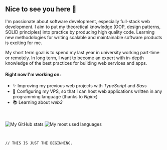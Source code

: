 ## Nice to see you here 👋


I'm passionate about software development, especially full-stack web development. I aim to put my theoretical knowledge (OOP, design patterns, SOLID principles) into practice by producing high quality code. Learning new methodologies for writing scalable and maintainable software products is exciting for me.

My short term goal is to spend my last year in university working part-time or remotely. In long term, I want to become an expert with in-depth knowledge of the best practices for building web services and apps.


#### Right now I'm working on:

- ✨ Improving my previous web projects with *TypeScript* and *Sass*
- 💚 Configuring my VPS, so that I can host web applications written in any programming language (thanks to *Nginx*)
- 📚 Learning about *web3*


<br>


<span><img src="https://github-readme-stats.vercel.app/api?username=osmannyildiz&theme=transparent&hide_border=true&hide=issues&show_icons=true&include_all_commits=true" alt="My GitHub stats" align="center"></span>
<span><img src="https://github-readme-stats.vercel.app/api/top-langs?username=osmannyildiz&theme=transparent&hide_border=true&hide=html&layout=compact&langs_count=6&card_width=275" alt="My most used languages" align="center"></span>


<br>


`// THIS IS JUST THE BEGINNING.`

